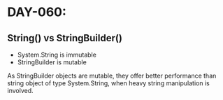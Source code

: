 # DAY-060:

## String() vs StringBuilder()

- System.String is immutable
- StringBuilder is mutable

As StringBuilder objects are mutable, they offer better performance than string object of type System.String, when heavy string manipulation is involved.